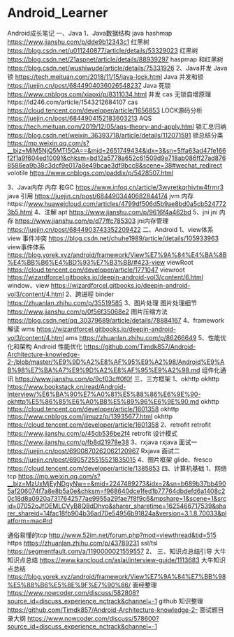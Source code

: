 # Android_Learner
Android成长笔记
一、Java
1、Java数据结构
java hashmap https://www.jianshu.com/p/dde9b12343c1
红黑树 https://blog.csdn.net/u011240877/article/details/53329023
红黑树 https://blog.csdn.net/21aspnet/article/details/88939297
haspmap 和红黑树 https://blog.csdn.net/wushiwude/article/details/75331926
2、Java并发
Java 锁 https://tech.meituan.com/2018/11/15/java-lock.html
Java 并发和锁 https://juejin.cn/post/6844904036026548237
Java 死锁 https://www.cnblogs.com/xiaoxi/p/8311034.html
并发 cas 无锁自增原理https://ld246.com/article/1543212684107
cas https://cloud.tencent.com/developer/article/1656853
LOCK源码分析 https://juejin.cn/post/6844904152183603213
AQS https://tech.meituan.com/2019/12/05/aqs-theory-and-apply.html
锁汇总归纳 https://blog.csdn.net/weixin_36393718/article/details/112071591
锁总结分类 https://mp.weixin.qq.com/s?__biz=MjM5NjQ5MTI5OA==&mid=2651749434&idx=3&sn=5ffa63ad47fe166f2f1a9f604ed10091&chksm=bd12a5778a652c61509d9e718ab086ff27ad8768586ea9b38c3dcf9e017a8e49bcae3df9bcc8&scene=38#wechat_redirect
volotile https://www.cnblogs.com/paddix/p/5428507.html


3、Java内存
内存 和GC https://www.infoq.cn/article/3wyretkqrhivtw4frmr3
java 引用 https://juejin.cn/post/6844903440682844174
jvm 内存https://www.huaweicloud.com/articles/4799df506d5b9ae8bd0a5cb5247723b5.html
4、注解
apt https://www.jianshu.com/p/9616f4a462bd
5、jni
jni 内存 https://www.jianshu.com/p/d77ffc785303
jni内存管理 https://juejin.cn/post/6844903743352209422
二、Android
1、view体系
view 事件冲突 https://blog.csdn.net/chuhe1989/article/details/105933963
view事件体系 https://blog.yorek.xyz/android/framework/View%E7%9A%84%E4%BA%8B%E4%BB%B6%E4%BD%93%E7%B3%BB/#423-view
viewRoot https://cloud.tencent.com/developer/article/1771047
viewroot https://wizardforcel.gitbooks.io/deepin-android-vol3/content/6.html
window、view https://wizardforcel.gitbooks.io/deepin-android-vol3/content/4.html
2、跨进程
binder https://zhuanlan.zhihu.com/p/35519585
3、图片处理
图片处理细节  https://www.jianshu.com/p/0f56f35068e2
图片压缩方法  https://blog.csdn.net/qq_30379689/article/details/78884167
4、framework解读
wms https://wizardforcel.gitbooks.io/deepin-android-vol3/content/4.html
ams  https://zhuanlan.zhihu.com/p/86266649
5、性能优化和架构
Android 性能优化 https://github.com/Timdk857/Android-Architecture-knowledge-2-/blob/master/%E9%9D%A2%E8%AF%95%E9%A2%98/Android%E9%AB%98%E7%BA%A7%E9%9D%A2%E8%AF%95%E9%A2%98.md
组件化通讯 https://www.jianshu.com/p/9cf03cff0f0f
三、三方框架
1、okhttp
okhttp  https://www.bookstack.cn/read/Android-Interview/%E6%BA%90%E7%A0%81%E5%88%86%E6%9E%90-okhttp%E5%86%85%E6%A0%B8%E5%89%96%E6%9E%90.md
okhttp  https://cloud.tencent.com/developer/article/1601358
okhttp https://www.cnblogs.com/jimuzz/p/13935677.html
okhttp https://cloud.tencent.com/developer/article/1601358
2、retrofit
retrofit https://www.jianshu.com/p/45cb536be2f4
retrofit 设计模式 https://www.jianshu.com/p/fb8d21978e38
3、rxjava 
rxjava 面试一 https://juejin.cn/post/6900870262062120967
Rxjava 面试二  https://juejin.cn/post/6905725515521835015
4、图片框架
glide、fresco https://cloud.tencent.com/developer/article/1385853
四、计算机基础
1、网络
tcp https://mp.weixin.qq.com/s?__biz=MzUxMjEyNDgyNw==&mid=2247489273&idx=2&sn=b689b37bb4905af206074f7a8e8b5a0e&chksm=f968640dce1fed1b77764dbdefd6a1408c20c18d8a0920a7317642577ae9955a29fae7f8f9c6&mpshare=1&scene=1&srcid=07052oJfOEMLCVyB8Q8dDhvp&sharer_sharetime=1625466717539&sharer_shareid=14fac18fb904b36ad70e54956b91824a&version=3.1.8.70033&platform=mac#rd

通俗易懂的tcp http://www.52im.net/forum.php?mod=viewthread&tid=515
https https://zhuanlan.zhihu.com/p/43789231
ssl/tsl https://segmentfault.com/a/1190000021559557
2、
三、知识点总结引导
大牛知识点总结 https://www.kancloud.cn/aslai/interview-guide/1113683
大牛知识点总结 https://blog.yorek.xyz/android/framework/View%E7%9A%84%E7%BB%98%E5%88%B6%E5%8E%9F%E7%90%86/
面经整理 https://www.nowcoder.com/discuss/582808?source_id=discuss_experience_nctrack&channel=-1
github 知识整理 https://github.com/Timdk857/Android-Architecture-knowledge-2-
面试题目录大纲  https://www.nowcoder.com/discuss/578600?source_id=discuss_experience_nctrack&channel=-1
